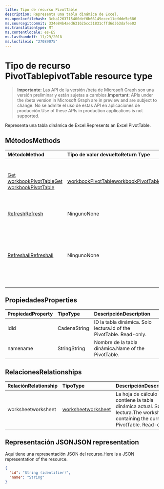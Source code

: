 ```yaml
---
title: Tipo de recurso PivotTable
description: Representa una tabla dinámica de Excel.
ms.openlocfilehash: 3cba1263715400def6b66149ecec11eddde5e686
ms.sourcegitcommit: 334e84b4aed63162bcc31831cffd6d363dafee02
ms.translationtype: MT
ms.contentlocale: es-ES
ms.lasthandoff: 11/29/2018
ms.locfileid: "27089075"
---
```

# <a name="pivottable-resource-type"></a><span data-ttu-id="37be2-103">Tipo de recurso PivotTable</span><span class="sxs-lookup"><span data-stu-id="37be2-103">pivotTable resource type</span></span>

> <span data-ttu-id="37be2-104">**Importante:** Las API de la versión /beta de Microsoft Graph son una versión preliminar y están sujetas a cambios.</span><span class="sxs-lookup"><span data-stu-id="37be2-104">**Important:** APIs under the /beta version in Microsoft Graph are in preview and are subject to change.</span></span> <span data-ttu-id="37be2-105">No se admite el uso de estas API en aplicaciones de producción.</span><span class="sxs-lookup"><span data-stu-id="37be2-105">Use of these APIs in production applications is not supported.</span></span>

<span data-ttu-id="37be2-106">Representa una tabla dinámica de Excel.</span><span class="sxs-lookup"><span data-stu-id="37be2-106">Represents an Excel PivotTable.</span></span>

## <a name="methods"></a><span data-ttu-id="37be2-107">Métodos</span><span class="sxs-lookup"><span data-stu-id="37be2-107">Methods</span></span>

| <span data-ttu-id="37be2-108">Método</span><span class="sxs-lookup"><span data-stu-id="37be2-108">Method</span></span>           | <span data-ttu-id="37be2-109">Tipo de valor devuelto</span><span class="sxs-lookup"><span data-stu-id="37be2-109">Return Type</span></span>    |<span data-ttu-id="37be2-110">Descripción</span><span class="sxs-lookup"><span data-stu-id="37be2-110">Description</span></span>|
|:---------------|:--------|:----------|
|[<span data-ttu-id="37be2-111">Get workbookPivotTable</span><span class="sxs-lookup"><span data-stu-id="37be2-111">Get workbookPivotTable</span></span>](../api/workbookpivottable-get.md) | [<span data-ttu-id="37be2-112">workbookPivotTable</span><span class="sxs-lookup"><span data-stu-id="37be2-112">workbookPivotTable</span></span>](workbookpivottable.md) |<span data-ttu-id="37be2-113">Lee las propiedades y relaciones del objeto workbookPivotTable.</span><span class="sxs-lookup"><span data-stu-id="37be2-113">Read properties and relationships of workbookPivotTable object.</span></span>|
|[<span data-ttu-id="37be2-114">Refresh</span><span class="sxs-lookup"><span data-stu-id="37be2-114">Refresh</span></span>](../api/workbookpivottable-refresh.md)|<span data-ttu-id="37be2-115">Ninguno</span><span class="sxs-lookup"><span data-stu-id="37be2-115">None</span></span>|<span data-ttu-id="37be2-116">Actualiza la tabla dinámica.</span><span class="sxs-lookup"><span data-stu-id="37be2-116">Refreshes the PivotTable.</span></span> |
|[<span data-ttu-id="37be2-117">Refreshall</span><span class="sxs-lookup"><span data-stu-id="37be2-117">Refreshall</span></span>](../api/workbookpivottable-refreshall.md)|<span data-ttu-id="37be2-118">Ninguno</span><span class="sxs-lookup"><span data-stu-id="37be2-118">None</span></span>|<span data-ttu-id="37be2-p102">Actualizar todas las tablas de una hoja de cálculo. Tenga en cuenta que esta acción sólo está disponible en la colección de tabla dinámica.</span><span class="sxs-lookup"><span data-stu-id="37be2-p102">Refresh all tables within given worksheet. Note that this action is available only on the pivot table collection.</span></span>|

## <a name="properties"></a><span data-ttu-id="37be2-121">Propiedades</span><span class="sxs-lookup"><span data-stu-id="37be2-121">Properties</span></span>
| <span data-ttu-id="37be2-122">Propiedad</span><span class="sxs-lookup"><span data-stu-id="37be2-122">Property</span></span>     | <span data-ttu-id="37be2-123">Tipo</span><span class="sxs-lookup"><span data-stu-id="37be2-123">Type</span></span>   |<span data-ttu-id="37be2-124">Descripción</span><span class="sxs-lookup"><span data-stu-id="37be2-124">Description</span></span>|
|:---------------|:--------|:----------|
|<span data-ttu-id="37be2-125">id</span><span class="sxs-lookup"><span data-stu-id="37be2-125">id</span></span>|<span data-ttu-id="37be2-126">Cadena</span><span class="sxs-lookup"><span data-stu-id="37be2-126">String</span></span>| <span data-ttu-id="37be2-p103">ID la tabla dinámica.   Solo lectura.</span><span class="sxs-lookup"><span data-stu-id="37be2-p103">Id of the PivotTable.   Read-only.</span></span>|
|<span data-ttu-id="37be2-129">name</span><span class="sxs-lookup"><span data-stu-id="37be2-129">name</span></span>|<span data-ttu-id="37be2-130">String</span><span class="sxs-lookup"><span data-stu-id="37be2-130">String</span></span>|<span data-ttu-id="37be2-131">Nombre de la tabla dinámica.</span><span class="sxs-lookup"><span data-stu-id="37be2-131">Name of the PivotTable.</span></span>    |

## <a name="relationships"></a><span data-ttu-id="37be2-132">Relaciones</span><span class="sxs-lookup"><span data-stu-id="37be2-132">Relationships</span></span>
| <span data-ttu-id="37be2-133">Relación</span><span class="sxs-lookup"><span data-stu-id="37be2-133">Relationship</span></span> | <span data-ttu-id="37be2-134">Tipo</span><span class="sxs-lookup"><span data-stu-id="37be2-134">Type</span></span>   |<span data-ttu-id="37be2-135">Descripción</span><span class="sxs-lookup"><span data-stu-id="37be2-135">Description</span></span>|
|:---------------|:--------|:----------|
|<span data-ttu-id="37be2-136">worksheet</span><span class="sxs-lookup"><span data-stu-id="37be2-136">worksheet</span></span>|[<span data-ttu-id="37be2-137">worksheet</span><span class="sxs-lookup"><span data-stu-id="37be2-137">worksheet</span></span>](worksheet.md)| <span data-ttu-id="37be2-p104">La hoja de cálculo que contiene la tabla dinámica actual. Solo lectura.</span><span class="sxs-lookup"><span data-stu-id="37be2-p104">The worksheet containing the current PivotTable. Read-only.</span></span>   |

## <a name="json-representation"></a><span data-ttu-id="37be2-140">Representación JSON</span><span class="sxs-lookup"><span data-stu-id="37be2-140">JSON representation</span></span>
<span data-ttu-id="37be2-141">Aquí tiene una representación JSON del recurso.</span><span class="sxs-lookup"><span data-stu-id="37be2-141">Here is a JSON representation of the resource.</span></span>

<!-- {
  "blockType": "resource",
  "optionalProperties": [

  ],
  "@odata.type": "microsoft.graph.workbookPivotTable"
}-->

```json
{
  "id": "String (identifier)",
  "name": "String"
}

```
